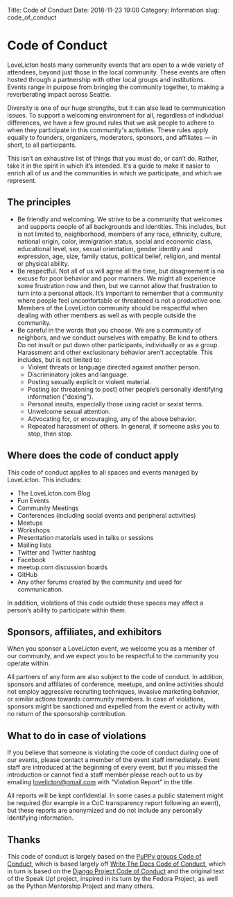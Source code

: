 Title: Code of Conduct
Date: 2018-11-23 19:00
Category: Information
slug: code_of_conduct

# Code of Conduct

LoveLicton hosts many community events that are open to a wide variety of attendees, beyond just those in the local community. These events are often hosted through a partnership with other local groups and institutions. Events range in purpose from bringing the community together, to making a reverberating impact across Seattle. 

Diversity is one of our huge strengths, but it can also lead to communication issues. To support a welcoming environment for all, regardless of individual differences, we have a few ground rules that we ask people to adhere to when they participate in this community's activities. These rules apply equally to founders, organizers, moderators, sponsors, and affiliates — in short, to all participants.

This isn’t an exhaustive list of things that you must do, or can’t do. Rather, take it in the spirit in which it’s intended. It’s a guide to make it easier to enrich all of us and the communities in which we participate, and which we represent.

## The principles

-   Be friendly and welcoming. We strive to be a community that welcomes and supports people of all backgrounds and identities. This includes, but is not limited to, neighborhood, members of any race, ethnicity, culture, national origin, color, immigration status, social and economic class, educational level, sex, sexual orientation, gender identity and expression, age, size, family status, political belief, religion, and mental or physical ability.
-   Be respectful. Not all of us will agree all the time, but disagreement is no excuse for poor behavior and poor manners. We might all experience some frustration now and then, but we cannot allow that frustration to turn into a personal attack. It’s important to remember that a community where people feel uncomfortable or threatened is not a productive one. Members of the LoveLicton community should be respectful when dealing with other members as well as with people outside the community.
-   Be careful in the words that you choose. We are a community of neighbors, and we conduct ourselves with empathy. Be kind to others. Do not insult or put down other participants, individually or as a group. Harassment and other exclusionary behavior aren’t acceptable. This includes, but is not limited to:
    -   Violent threats or language directed against another person.
    -   Discriminatory jokes and language.
    -   Posting sexually explicit or violent material.
    -   Posting (or threatening to post) other people’s personally identifying information ("doxing").
    -   Personal insults, especially those using racist or sexist terms.
    -   Unwelcome sexual attention.
    -   Advocating for, or encouraging, any of the above behavior.
    -   Repeated harassment of others. In general, if someone asks you to stop, then stop.

## Where does the code of conduct apply

This code of conduct applies to all spaces and events managed by LoveLicton. This includes:

-   The LoveLicton.com Blog
-   Fun Events
-   Community Meetings
-   Conferences (including social events and peripheral activities)
-   Meetups
-   Workshops
-   Presentation materials used in talks or sessions
-   Mailing lists
-   Twitter and Twitter hashtag
-   Facebook
-   meetup.com discussion boards
-   GitHub
-   Any other forums created by the community and used for communication.

In addition, violations of this code outside these spaces may affect a person’s ability to participate within them.

## Sponsors, affiliates, and exhibitors

When you sponsor a LoveLicton event, we welcome you as a member of our community, and we expect you to be respectful to the community you operate within.

All partners of any form are also subject to the code of conduct. In addition, sponsors and affiliates of conference, meetups, and online activities should not employ aggressive recruiting techniques, invasive marketing behavior, or similar actions towards community members. In case of violations, sponsors might be sanctioned and expelled from the event or activity with no return of the sponsorship contribution.

## What to do in case of violations

If you believe that someone is violating the code of conduct during one of our events, please contact a member of the event staff immediately. Event staff are introduced at the beginning of every event, but if you missed the introduction or cannot find a staff member please reach out to us by emailing lovelicton@gmail.com with "Violation Report" in the title.

All reports will be kept confidential. In some cases a public statement might be required (for example in a CoC transparency report following an event), but these reports are anonymized and do not include any personally identifying information.

## Thanks

This code of conduct is largely based on the [PuPPy groups Code of Conduct](https://www.pspython.com/pages/code-of-conduct/), which is based largely off [Write The Docs Code of Conduct](http://www.writethedocs.org/code-of-conduct/), which in turn is based on the  [Django Project Code of Conduct](https://www.djangoproject.com/conduct/) and the original text of the Speak Up! project, inspired in its turn by the Fedora Project, as well as the Python Mentorship Project and many others.
